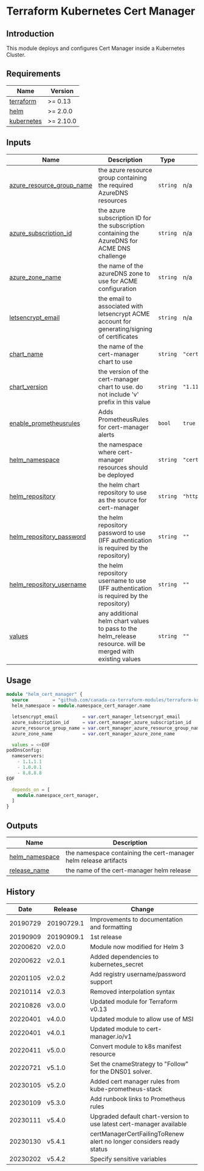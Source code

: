 # Terraform Kubernetes Cert Manager

## Introduction

This module deploys and configures Cert Manager inside a Kubernetes Cluster.

<!-- BEGINNING OF PRE-COMMIT-TERRAFORM DOCS HOOK -->
## Requirements

| Name | Version |
|------|---------|
| <a name="requirement_terraform"></a> [terraform](#requirement\_terraform) | >= 0.13 |
| <a name="requirement_helm"></a> [helm](#requirement\_helm) | >= 2.0.0 |
| <a name="requirement_kubernetes"></a> [kubernetes](#requirement\_kubernetes) | >= 2.10.0 |

## Inputs

| Name | Description | Type | Default | Required |
|------|-------------|------|---------|:--------:|
| <a name="input_azure_resource_group_name"></a> [azure\_resource\_group\_name](#input\_azure\_resource\_group\_name) | the azure resource group containing the required AzureDNS resources | `string` | n/a | yes |
| <a name="input_azure_subscription_id"></a> [azure\_subscription\_id](#input\_azure\_subscription\_id) | the azure subscription ID for the subscription containing the AzureDNS for ACME DNS challenge | `string` | n/a | yes |
| <a name="input_azure_zone_name"></a> [azure\_zone\_name](#input\_azure\_zone\_name) | the name of the azureDNS zone to use for ACME configuration | `string` | n/a | yes |
| <a name="input_letsencrypt_email"></a> [letsencrypt\_email](#input\_letsencrypt\_email) | the email to associated with letsencrypt ACME account for generating/signing of certificates | `string` | n/a | yes |
| <a name="input_chart_name"></a> [chart\_name](#input\_chart\_name) | the name of the cert-manager chart to use | `string` | `"cert-manager"` | no |
| <a name="input_chart_version"></a> [chart\_version](#input\_chart\_version) | the version of the cert-manager chart to use. do not include 'v' prefix in this value | `string` | `"1.11.0"` | no |
| <a name="input_enable_prometheusrules"></a> [enable\_prometheusrules](#input\_enable\_prometheusrules) | Adds PrometheusRules for cert-manager alerts | `bool` | `true` | no |
| <a name="input_helm_namespace"></a> [helm\_namespace](#input\_helm\_namespace) | the namespace where cert-manager resources should be deployed | `string` | `"cert-manager-system"` | no |
| <a name="input_helm_repository"></a> [helm\_repository](#input\_helm\_repository) | the helm chart repository to use as the source for cert-manager | `string` | `"https://charts.jetstack.io"` | no |
| <a name="input_helm_repository_password"></a> [helm\_repository\_password](#input\_helm\_repository\_password) | the helm repository password to use (IFF authentication is required by the repository) | `string` | `""` | no |
| <a name="input_helm_repository_username"></a> [helm\_repository\_username](#input\_helm\_repository\_username) | the helm repository username to use (IFF authentication is required by the repository) | `string` | `""` | no |
| <a name="input_values"></a> [values](#input\_values) | any additional helm chart values to pass to the helm\_release resource. will be merged with existing values | `string` | `""` | no |

## Usage

```terraform
module "helm_cert_manager" {
  source         = "github.com/canada-ca-terraform-modules/terraform-kubernetes-cert-manager?ref=v5.4.1"
  helm_namespace = module.namespace_cert_manager.name

  letsencrypt_email         = var.cert_manager_letsencrypt_email
  azure_subscription_id     = var.cert_manager_azure_subscription_id
  azure_resource_group_name = var.cert_manager_azure_resource_group_name
  azure_zone_name           = var.cert_manager_azure_zone_name

  values = <<EOF
podDnsConfig:
  nameservers:
    - 1.1.1.1
    - 1.0.0.1
    - 8.8.8.8
EOF

  depends_on = [
    module.namespace_cert_manager,
  ]
}
```

## Outputs

| Name | Description |
|------|-------------|
| <a name="output_helm_namespace"></a> [helm\_namespace](#output\_helm\_namespace) | the namespace containing the cert-manager helm release artifacts |
| <a name="output_release_name"></a> [release\_name](#output\_release\_name) | the name of the cert-manager helm release |
<!-- END OF PRE-COMMIT-TERRAFORM DOCS HOOK -->

## History

| Date     | Release    | Change                                                     |
|----------| -----------| -----------------------------------------------------------|
| 20190729 | 20190729.1 | Improvements to documentation and formatting               |
| 20190909 | 20190909.1 | 1st release                                                |
| 20200620 | v2.0.0     | Module now modified for Helm 3                             |
| 20200622 | v2.0.1     | Added dependencies to kubernetes_secret                    |
| 20201105 | v2.0.2     | Add registry username/password support                     |
| 20210114 | v2.0.3     | Removed interpolation syntax                               |
| 20210826 | v3.0.0     | Updated module for Terraform v0.13                         |
| 20220401 | v4.0.0     | Updated module to allow use of MSI                         |
| 20220401 | v4.0.1     | Updated module to cert-manager.io/v1                       |
| 20220411 | v5.0.0     | Convert module to k8s manifest resource                    |
| 20220721 | v5.1.0     | Set the cnameStrategy to "Follow" for the DNS01 solver.    |
| 20230105 | v5.2.0     | Added cert manager rules from kube-prometheus-stack        |
| 20230109 | v5.3.0     | Add runbook links to Prometheus rules                      |
| 20230111 | v5.4.0     | Upgraded default chart-version to use latest cert-manager available |
| 20230130 | v5.4.1     | certManagerCertFailingToRenew alert no longer considers ready status |
| 20230202 | v5.4.2     | Specify sensitive variables                                |
